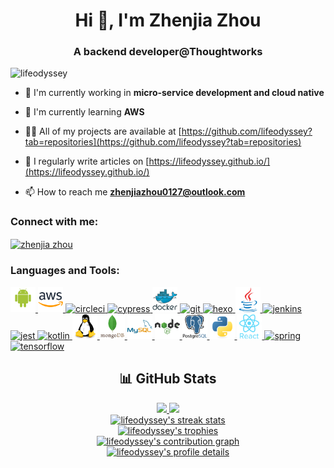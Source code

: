 <h1 align="center">Hi 👋, I'm Zhenjia Zhou</h1>
<h3 align="center">A backend developer@Thoughtworks</h3>

<p align="left"> <img src="https://komarev.com/ghpvc/?username=lifeodyssey&label=Profile%20views&color=0e75b6&style=flat" alt="lifeodyssey" /> </p>

- 🔭 I'm currently working in **micro-service development and cloud native**

- 🌱 I'm currently learning **AWS**

<!-- - 👯 I'm looking to collaborate on [Ocean Color Documentation](https://github.com/lifeodyssey/Aquatic-Remote-Sensing-Tutorial-by-python)
 -->
- 👨‍💻 All of my projects are available at [https://github.com/lifeodyssey?tab=repositories](https://github.com/lifeodyssey?tab=repositories)

- 📝 I regularly write articles on [https://lifeodyssey.github.io/](https://lifeodyssey.github.io/)


- 📫 How to reach me **zhenjiazhou0127@outlook.com**

<!-- - 📄 Know about my experiences [https://www.linkedin.com/in/zhenjia-zhou/](https://www.linkedin.com/in/zhenjia-zhou/) -->

<h3 align="left">Connect with me:</h3>
<p align="left">
<a href="https://linkedin.com/in/zhenjia zhou" target="blank"><img align="center" src="https://raw.githubusercontent.com/rahuldkjain/github-profile-readme-generator/master/src/images/icons/Social/linked-in-alt.svg" alt="zhenjia zhou" height="30" width="40" /></a>
</p>

<h3 align="left">Languages and Tools:</h3>
<p align="left"> <a href="https://developer.android.com" target="_blank" rel="noreferrer"> <img src="https://raw.githubusercontent.com/devicons/devicon/master/icons/android/android-original-wordmark.svg" alt="android" width="40" height="40"/> </a> <a href="https://aws.amazon.com" target="_blank" rel="noreferrer"> <img src="https://raw.githubusercontent.com/devicons/devicon/master/icons/amazonwebservices/amazonwebservices-original-wordmark.svg" alt="aws" width="40" height="40"/> </a> <a href="https://circleci.com" target="_blank" rel="noreferrer"> <img src="https://www.vectorlogo.zone/logos/circleci/circleci-icon.svg" alt="circleci" width="40" height="40"/> </a> <a href="https://www.cypress.io" target="_blank" rel="noreferrer"> <img src="https://raw.githubusercontent.com/simple-icons/simple-icons/6e46ec1fc23b60c8fd0d2f2ff46db82e16dbd75f/icons/cypress.svg" alt="cypress" width="40" height="40"/> </a> <a href="https://www.docker.com/" target="_blank" rel="noreferrer"> <img src="https://raw.githubusercontent.com/devicons/devicon/master/icons/docker/docker-original-wordmark.svg" alt="docker" width="40" height="40"/> </a> <a href="https://git-scm.com/" target="_blank" rel="noreferrer"> <img src="https://www.vectorlogo.zone/logos/git-scm/git-scm-icon.svg" alt="git" width="40" height="40"/> </a> <a href="hexo.io/" target="_blank" rel="noreferrer"> <img src="https://www.vectorlogo.zone/logos/hexoio/hexoio-icon.svg" alt="hexo" width="40" height="40"/> </a> <a href="https://www.java.com" target="_blank" rel="noreferrer"> <img src="https://raw.githubusercontent.com/devicons/devicon/master/icons/java/java-original.svg" alt="java" width="40" height="40"/> </a> <a href="https://www.jenkins.io" target="_blank" rel="noreferrer"> <img src="https://www.vectorlogo.zone/logos/jenkins/jenkins-icon.svg" alt="jenkins" width="40" height="40"/> </a> <a href="https://jestjs.io" target="_blank" rel="noreferrer"> <img src="https://www.vectorlogo.zone/logos/jestjsio/jestjsio-icon.svg" alt="jest" width="40" height="40"/> </a> <a href="https://kotlinlang.org" target="_blank" rel="noreferrer"> <img src="https://www.vectorlogo.zone/logos/kotlinlang/kotlinlang-icon.svg" alt="kotlin" width="40" height="40"/> </a> <a href="https://www.linux.org/" target="_blank" rel="noreferrer"> <img src="https://raw.githubusercontent.com/devicons/devicon/master/icons/linux/linux-original.svg" alt="linux" width="40" height="40"/> </a> <a href="https://www.mongodb.com/" target="_blank" rel="noreferrer"> <img src="https://raw.githubusercontent.com/devicons/devicon/master/icons/mongodb/mongodb-original-wordmark.svg" alt="mongodb" width="40" height="40"/> </a> <a href="https://www.mysql.com/" target="_blank" rel="noreferrer"> <img src="https://raw.githubusercontent.com/devicons/devicon/master/icons/mysql/mysql-original-wordmark.svg" alt="mysql" width="40" height="40"/> </a> <a href="https://nodejs.org" target="_blank" rel="noreferrer"> <img src="https://raw.githubusercontent.com/devicons/devicon/master/icons/nodejs/nodejs-original-wordmark.svg" alt="nodejs" width="40" height="40"/> </a> <a href="https://www.postgresql.org" target="_blank" rel="noreferrer"> <img src="https://raw.githubusercontent.com/devicons/devicon/master/icons/postgresql/postgresql-original-wordmark.svg" alt="postgresql" width="40" height="40"/> </a> <a href="https://www.python.org" target="_blank" rel="noreferrer"> <img src="https://raw.githubusercontent.com/devicons/devicon/master/icons/python/python-original.svg" alt="python" width="40" height="40"/> </a> <a href="https://reactjs.org/" target="_blank" rel="noreferrer"> <img src="https://raw.githubusercontent.com/devicons/devicon/master/icons/react/react-original-wordmark.svg" alt="react" width="40" height="40"/> </a> <a href="https://spring.io/" target="_blank" rel="noreferrer"> <img src="https://www.vectorlogo.zone/logos/springio/springio-icon.svg" alt="spring" width="40" height="40"/> </a> <a href="https://www.tensorflow.org" target="_blank" rel="noreferrer"> <img src="https://www.vectorlogo.zone/logos/tensorflow/tensorflow-icon.svg" alt="tensorflow" width="40" height="40"/> </a> </p>

<div align="center">
  <h2>📊 GitHub Stats</h2>

  <a href="https://github.com/lifeodyssey">
    <img height="180em" src="https://github-readme-stats.vercel.app/api?username=lifeodyssey&show_icons=true&theme=radical&include_all_commits=false&count_private=true&hide=issues,contribs" />
    <img height="180em" src="https://github-readme-stats.vercel.app/api/top-langs/?username=lifeodyssey&layout=compact&langs_count=6&theme=radical&hide=html,css,jupyter%20notebook&exclude_repo=lifeodyssey.github.io,Aquatic-Remote-Sensing-Tutorial-by-python&card_width=320" />
  </a>

  <!-- Note: Top languages shows data from the last five years only and does not indicate my skill level or proficiency -->

  <br/>

  <a href="https://github.com/lifeodyssey">
    <img src="https://github-readme-streak-stats.herokuapp.com/?user=lifeodyssey&theme=tokyonight" alt="lifeodyssey's streak stats" />
  </a>

  <br/>

  <a href="https://github.com/lifeodyssey">
    <img src="https://github-profile-trophy.vercel.app/?username=lifeodyssey&theme=dracula&column=7&margin-w=15&margin-h=15" alt="lifeodyssey's trophies" />
  </a>

  <br/>

  <a href="https://github.com/lifeodyssey">
    <img src="https://github-readme-activity-graph.vercel.app/graph?username=lifeodyssey&theme=tokyo-night&area=true&hide_border=true" alt="lifeodyssey's contribution graph" />
  </a>

  <br/>

  <a href="https://github.com/lifeodyssey">
    <img src="https://github-profile-summary-cards.vercel.app/api/cards/profile-details?username=lifeodyssey&theme=monokai" alt="lifeodyssey's profile details" />
  </a>
</div>
